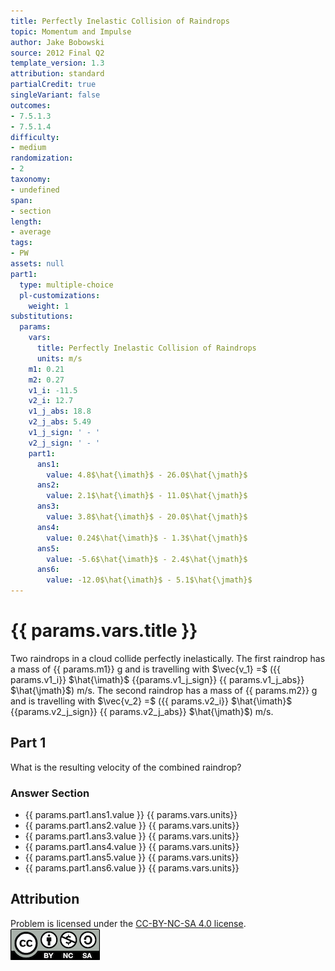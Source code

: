 ```yaml
---
title: Perfectly Inelastic Collision of Raindrops
topic: Momentum and Impulse
author: Jake Bobowski
source: 2012 Final Q2
template_version: 1.3
attribution: standard
partialCredit: true
singleVariant: false
outcomes:
- 7.5.1.3
- 7.5.1.4
difficulty:
- medium
randomization:
- 2
taxonomy:
- undefined
span:
- section
length:
- average
tags:
- PW
assets: null
part1:
  type: multiple-choice
  pl-customizations:
    weight: 1
substitutions:
  params:
    vars:
      title: Perfectly Inelastic Collision of Raindrops
      units: m/s
    m1: 0.21
    m2: 0.27
    v1_i: -11.5
    v2_i: 12.7
    v1_j_abs: 18.8
    v2_j_abs: 5.49
    v1_j_sign: ' - '
    v2_j_sign: ' - '
    part1:
      ans1:
        value: 4.8$\hat{\imath}$ - 26.0$\hat{\jmath}$
      ans2:
        value: 2.1$\hat{\imath}$ - 11.0$\hat{\jmath}$
      ans3:
        value: 3.8$\hat{\imath}$ - 20.0$\hat{\jmath}$
      ans4:
        value: 0.24$\hat{\imath}$ - 1.3$\hat{\jmath}$
      ans5:
        value: -5.6$\hat{\imath}$ - 2.4$\hat{\jmath}$
      ans6:
        value: -12.0$\hat{\imath}$ - 5.1$\hat{\jmath}$
---
```

# {{ params.vars.title }}
Two raindrops in a cloud collide perfectly inelastically. The first raindrop has a mass of {{ params.m1}} g and is travelling with $\vec{v_1} =$ ({{ params.v1_i}} $\hat{\imath}$ {{params.v1_j_sign}} {{ params.v1_j_abs}} $\hat{\jmath}$) m/s.
The second raindrop has a mass of {{ params.m2}} g and is travelling with $\vec{v_2} =$ ({{ params.v2_i}} $\hat{\imath}$ {{params.v2_j_sign}} {{ params.v2_j_abs}} $\hat{\jmath}$) m/s.

## Part 1

What is the resulting velocity of the combined raindrop?

### Answer Section

- {{ params.part1.ans1.value }} {{ params.vars.units}}
- {{ params.part1.ans2.value }} {{ params.vars.units}}
- {{ params.part1.ans3.value }} {{ params.vars.units}}
- {{ params.part1.ans4.value }} {{ params.vars.units}}
- {{ params.part1.ans5.value }} {{ params.vars.units}}
- {{ params.part1.ans6.value }} {{ params.vars.units}}

## Attribution

Problem is licensed under the [CC-BY-NC-SA 4.0 license](https://creativecommons.org/licenses/by-nc-sa/4.0/).<br> ![The Creative Commons 4.0 license requiring attribution-BY, non-commercial-NC, and share-alike-SA license.](https://raw.githubusercontent.com/firasm/bits/master/by-nc-sa.png)